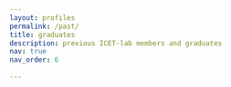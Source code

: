 ```yaml
---
layout: profiles
permalink: /past/
title: graduates
description: previous ICET-lab members and graduates
nav: true
nav_order: 6
         
---
```

